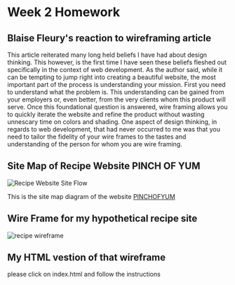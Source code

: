 # Week 2 Homework #

## Blaise Fleury's reaction to wireframing article ##

This article reiterated many long held beliefs I have had about design thinking. This however, is the first time I have seen these beliefs fleshed out specifically in the context of web development. As the author said, while it can be tempting to jump right into creating a beautiful website, the most important part of the process is understanding your mission. First you need to understand what the problem is. This understanding can be gained from your employers or, even better, from the very clients whom this product will serve. Once this foundational question is answered, wire framing allows you to quickly iterate the website and refine the product without wasting unnescary time on colors and shading. One aspect of design thinking, in regards to web development, that had never occurred to me was that you need to tailor the fidelity of your wire frames to the tastes and understanding of the person for whom you are wire framing. 

## Site Map of Recipe Website PINCH OF YUM

![Recipe Website Site Flow](site_flow.png)

This is the site map diagram of the website [PINCHOFYUM](https://pinchofyum.com/)

## Wire Frame for my hypothetical recipe site

![recipe wireframe](recipe_wireframe.png)

## My HTML vestion of that wireframe ##

please click on index.html and follow the instructions







